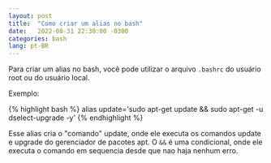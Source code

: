 ```yaml
---
layout: post
title:  "Como criar um alias no bash"
date:   2022-08-31 22:30:00 -0300
categories: bash
lang: pt-BR
---
```


Para criar um alias no bash, você pode utilizar o arquivo `.bashrc` do usuário root ou do usuário local.

Exemplo:

{% highlight bash %}
alias update='sudo apt-get update && sudo apt-get -u dselect-upgrade -y'
{% endhighlight %}

Esse alias cria o "comando" update, onde ele executa os comandos update e upgrade do gerenciador de pacotes apt. O `&&` é uma condicional, onde ele executa o comando em sequencia desde que nao haja nenhum erro.
